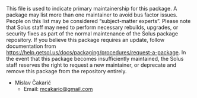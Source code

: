 This file is used to indicate primary maintainership for this package. A package may list more than one maintainer to avoid bus factor issues. People on this list may be considered “subject-matter experts”. Please note that Solus staff may need to perform necessary rebuilds, upgrades, or security fixes as part of the normal maintenance of the Solus package repository. If you believe this package requires an update, follow documentation from https://help.getsol.us/docs/packaging/procedures/request-a-package. In the event that this package becomes insufficiently maintained, the Solus staff reserves the right to request a new maintainer, or deprecate and remove this package from the repository entirely.

- Mislav Čakarić
  - Email: mcakaric@gmail.com

